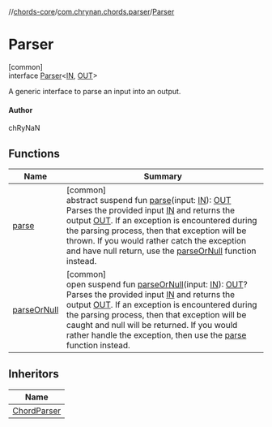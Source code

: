 //[chords-core](../../../index.md)/[com.chrynan.chords.parser](../index.md)/[Parser](index.md)

# Parser

[common]\
interface [Parser](index.md)&lt;[IN](index.md), [OUT](index.md)&gt;

A generic interface to parse an input into an output.

#### Author

chRyNaN

## Functions

| Name | Summary |
|---|---|
| [parse](parse.md) | [common]<br>abstract suspend fun [parse](parse.md)(input: [IN](index.md)): [OUT](index.md)<br>Parses the provided input [IN](index.md) and returns the output [OUT](index.md). If an exception is encountered during the parsing process, then that exception will be thrown. If you would rather catch the exception and have null return, use the [parseOrNull](parse-or-null.md) function instead. |
| [parseOrNull](parse-or-null.md) | [common]<br>open suspend fun [parseOrNull](parse-or-null.md)(input: [IN](index.md)): [OUT](index.md)?<br>Parses the provided input [IN](index.md) and returns the output [OUT](index.md). If an exception is encountered during the parsing process, then that exception will be caught and null will be returned. If you would rather handle the exception, then use the [parse](parse.md) function instead. |

## Inheritors

| Name |
|---|
| [ChordParser](../-chord-parser/index.md) |
